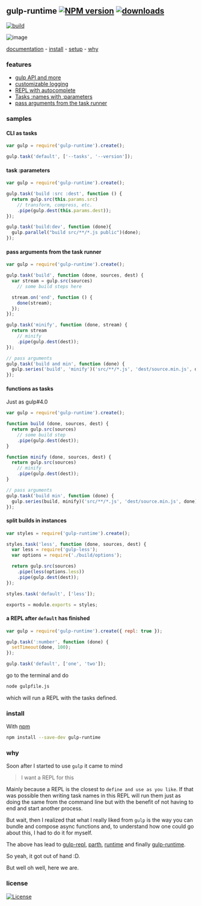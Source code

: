 ## gulp-runtime [![NPM version][badge-version]][npm] [![downloads][badge-downloads]][npm]

[![build][badge-build]][travis-build]

![image](https://cloud.githubusercontent.com/assets/7457705/17462066/db4d59f2-5ca0-11e6-8ff1-a48005398cac.png)

[documentation](docs/README.md) -
[install](#install) -
[setup](docs/README.md#setup) -
[why](#why)

### features

 - [gulp API and more](docs/README.md#api)
 - [customizable logging](docs/README.md#customizable-logging)
 - [REPL with autocomplete](docs/README.md#repl)
 - [Tasks :names with :parameters](docs/README.md#tasks-with-parameters)
 - [pass arguments from the task runner](docs/README.md#task-arguments)

### samples

#### CLI as tasks

```js
var gulp = require('gulp-runtime').create();

gulp.task('default', ['--tasks', '--version']);
```

#### task :parameters

```js
var gulp = require('gulp-runtime').create();

gulp.task('build :src :dest', function () {
  return gulp.src(this.params.src)
    // transform, compress, etc.
    .pipe(gulp.dest(this.params.dest));
});

gulp.task('build:dev', function (done){
  gulp.parallel("build src/**/*.js public")(done);
});
```

#### pass arguments from the task runner

```js
var gulp = require('gulp-runtime').create();

gulp.task('build', function (done, sources, dest) {
  var stream = gulp.src(sources)
    // some build steps here

  stream.on('end', function () {
    done(stream);
  });
});

gulp.task('minify', function (done, stream) {
  return stream
    // minify
    .pipe(gulp.dest(dest));
});

// pass arguments
gulp.task('build and min', function (done) {
  gulp.series('build', 'minify')('src/**/*.js', 'dest/source.min.js', done);
});
```

#### functions as tasks

Just as gulp#4.0

```js
var gulp = require('gulp-runtime').create();

function build (done, sources, dest) {
  return gulp.src(sources)
    // some build step
    .pipe(gulp.dest(dest));
}

function minify (done, sources, dest) {
  return gulp.src(sources)
    // minify
    .pipe(gulp.dest(dest));
}

// pass arguments
gulp.task('build min', function (done) {
  gulp.series(build, minify)('src/**/*.js', 'dest/source.min.js', done);
});

```

#### split builds in instances

```js
var styles = require('gulp-runtime').create();

styles.task('less', function (done, sources, dest) {
  var less = require('gulp-less');
  var options = require('./build/options');

  return gulp.src(sources)
    .pipe(less(options.less))
    .pipe(gulp.dest(dest));
});

styles.task('default', ['less']);

exports = module.exports = styles;
```

#### a REPL after `default` has finished

```js
var gulp = require('gulp-runtime').create({ repl: true });

gulp.task(':number', function (done) {
  setTimeout(done, 100);
});

gulp.task('default', ['one', 'two']);
```

go to the terminal and do

```sh
node gulpfile.js
```

which will run a REPL with the tasks defined.

### install

With [npm][npm]

```sh
npm install --save-dev gulp-runtime
```

### why

Soon after I started to use `gulp` it came to mind

> I want a REPL for this

Mainly because a REPL is the closest to `define and use as you like`. If that was possible then writing task names in this REPL will run them just as doing the same from the command line but with the benefit of not having to end and start another process.

But wait, then I realized that what I really liked from `gulp` is the way you can bundle and compose async functions and, to understand how one could go about this, I had to do it for myself.

The above has lead to [gulp-repl][gulp-repl], [parth][parth], [runtime][runtime] and finally [gulp-runtime][npm].

So yeah, it got out of hand :D.

But well oh well, here we are.

### license

[![License][badge-license]][license]

<!-- links -->

[npm]: http://npmjs.com/gulp-runtime
[parth]: http://npmjs.com/parth
[license]: http://opensource.org/licenses/MIT
[vinylFs]: http://npmjs.com/vinyl-fs
[runtime]: http://github.com/stringparser/runtime
[gulp-repl]: http://github.com/stringparser/gulp-repl
[travis-build]: http://travis-ci.org/stringparser/gulp-runtime/builds

[badge-build]: http://img.shields.io/travis/stringparser/gulp-runtime/master.svg?style=flat-square
[badge-version]: http://img.shields.io/npm/v/gulp-runtime.svg?style=flat-square
[badge-license]: http://img.shields.io/npm/l/gulp-runtime.svg?style=flat-square
[badge-downloads]: http://img.shields.io/npm/dm/gulp-runtime.svg?style=flat-square
